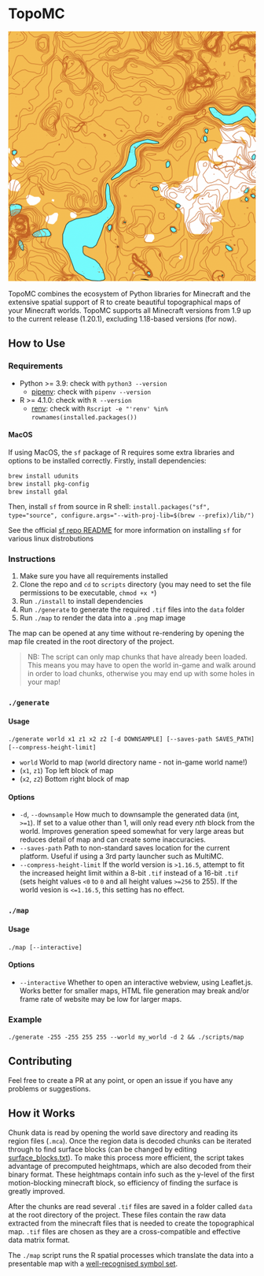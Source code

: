 # TopoMC

![](images/example.png)

TopoMC combines the ecosystem of Python libraries for Minecraft and the extensive spatial support of R to create beautiful topographical maps of your Minecraft worlds. TopoMC supports all Minecraft versions from 1.9 up to the current release (1.20.1), excluding 1.18-based versions (for now).

## How to Use

### Requirements

- Python >= 3.9: check with `python3 --version`
  - [pipenv](https://pipenv.pypa.io/en/latest/installation/#installing-pipenv): check with `pipenv --version`
- R >= 4.1.0: check with `R --version`
  - [renv](https://rstudio.github.io/renv/#installation): check with `Rscript -e "'renv' %in% rownames(installed.packages())`

#### MacOS

If using MacOS, the `sf` package of R requires some extra libraries and options to be installed correctly.
Firstly, install dependencies:

```
brew install udunits
brew install pkg-config
brew install gdal
```

Then, install `sf` from source in R shell: `install.packages("sf", type="source", configure.args="--with-proj-lib=$(brew --prefix)/lib/")`

See the official [sf repo README](https://github.com/r-spatial/sf#installing) for more information on installing `sf` for various linux distrobutions

### Instructions

1. Make sure you have all requirements installed
2. Clone the repo and `cd` to `scripts` directory (you may need to set the file permissions to be executable, `chmod +x *`)
3. Run `./install` to install dependencies
4. Run `./generate` to generate the required `.tif` files into the `data` folder
5. Run `./map` to render the data into a `.png` map image

The map can be opened at any time without re-rendering by opening the map file created in the root directory of the project.

> NB: The script can only map chunks that have already been loaded. This means you may have to open the world in-game and walk around in order to load chunks, otherwise you may end up with some holes in your map!

### `./generate`

#### Usage

`./generate world x1 z1 x2 z2 [-d DOWNSAMPLE] [--saves-path SAVES_PATH] [--compress-height-limit]`

- `world` World to map (world directory name - not in-game world name!)
- (`x1`, `z1`) Top left block of map
- (`x2`, `z2`) Bottom right block of map

#### Options

- `-d`, `--downsample` How much to downsample the generated data (int, `>=1`). If set to a value other than 1, will only read every _nth_ block from the world. Improves generation speed somewhat for very large areas but reduces detail of map and can create some inaccuracies.
- `--saves-path` Path to non-standard saves location for the current platform. Useful if using a 3rd party launcher such as MultiMC.
- `--compress-height-limit` If the world version is `>1.16.5`, attempt to fit the increased height limit within a 8-bit `.tif` instead of a 16-bit `.tif` (sets height values `<0` to `0` and all height values `>=256` to 255). If the world vesion is `<=1.16.5`, this setting has no effect.

### `./map`

#### Usage

`./map [--interactive]`

#### Options

- `--interactive` Whether to open an interactive webview, using Leaflet.js. Works better for smaller maps, HTML file generation may break and/or frame rate of website may be low for larger maps.

### Example

`./generate -255 -255 255 255 --world my_world -d 2 && ./scripts/map`

## Contributing

Feel free to create a PR at any point, or open an issue if you have any problems or suggestions.

## How it Works

Chunk data is read by opening the world save directory and reading its region files (`.mca`). Once the region data is decoded chunks can be iterated through to find surface blocks (can be changed by editing [surface_blocks.txt](surface_blocks.txt)). To make this process more efficient, the script takes advantage of precomputed heightmaps, which are also decoded from their binary format. These heightmaps contain info such as the y-level of the first motion-blocking minecraft block, so efficiency of finding the surface is greatly improved.

After the chunks are read several `.tif` files are saved in a folder called `data` at the root directory of the project. These files contain the raw data extracted from the minecraft files that is needed to create the topographical map. `.tif` files are chosen as they are a cross-compatible and effective data matrix format.

The `./map` script runs the R spatial processes which translate the data into a presentable map with a [well-recognised symbol set](https://omapwiki.orienteering.sport/specifications/isom/).
